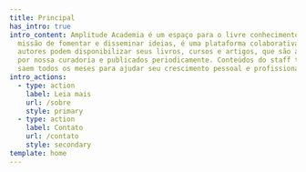 ```yaml
---
title: Principal
has_intro: true
intro_content: Amplitude Academia é um espaço para o livre conhecimento. Com a
  missão de fomentar e disseminar ideias, é uma plataforma colaborativa onde
  autores podem disponibilizar seus livros, cursos e artigos, que são avaliados
  por nossa curadoria e publicados periodicamente. Conteúdos do staff também
  saem todos os meses para ajudar seu crescimento pessoal e profissional.
intro_actions:
  - type: action
    label: Leia mais
    url: /sobre
    style: primary
  - type: action
    label: Contato
    url: /contato
    style: secondary
template: home
---
```

